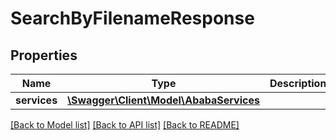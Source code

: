 # SearchByFilenameResponse

## Properties
Name | Type | Description | Notes
------------ | ------------- | ------------- | -------------
**services** | [**\Swagger\Client\Model\AbabaServices**](AbabaServices.md) |  | [optional] 

[[Back to Model list]](../README.md#documentation-for-models) [[Back to API list]](../README.md#documentation-for-api-endpoints) [[Back to README]](../README.md)


